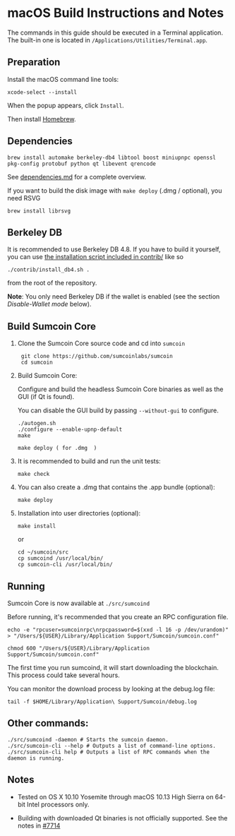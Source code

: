 macOS Build Instructions and Notes
====================================
The commands in this guide should be executed in a Terminal application.
The built-in one is located in `/Applications/Utilities/Terminal.app`.

Preparation
-----------
Install the macOS command line tools:

`xcode-select --install`

When the popup appears, click `Install`.

Then install [Homebrew](https://brew.sh).

Dependencies
----------------------

    brew install automake berkeley-db4 libtool boost miniupnpc openssl pkg-config protobuf python qt libevent qrencode

See [dependencies.md](dependencies.md) for a complete overview.

If you want to build the disk image with `make deploy` (.dmg / optional), you need RSVG

    brew install librsvg

Berkeley DB
-----------
It is recommended to use Berkeley DB 4.8. If you have to build it yourself,
you can use [the installation script included in contrib/](/contrib/install_db4.sh)
like so

```shell
./contrib/install_db4.sh .
```

from the root of the repository.

**Note**: You only need Berkeley DB if the wallet is enabled (see the section *Disable-Wallet mode* below).

Build Sumcoin Core
------------------------

1. Clone the Sumcoin Core source code and cd into `sumcoin`

        git clone https://github.com/sumcoinlabs/sumcoin
        cd sumcoin

2.  Build Sumcoin Core:

    Configure and build the headless Sumcoin Core binaries as well as the GUI (if Qt is found).

    You can disable the GUI build by passing `--without-gui` to configure.

        ./autogen.sh
        ./configure --enable-upnp-default
        make
        
        make deploy ( for .dmg  )

3.  It is recommended to build and run the unit tests:

        make check

4.  You can also create a .dmg that contains the .app bundle (optional):

        make deploy

5.  Installation into user directories (optional):

        make install

    or

        cd ~/sumcoin/src
        cp sumcoind /usr/local/bin/
        cp sumcoin-cli /usr/local/bin/

Running
-------

Sumcoin Core is now available at `./src/sumcoind`

Before running, it's recommended that you create an RPC configuration file.

    echo -e "rpcuser=sumcoinrpc\nrpcpassword=$(xxd -l 16 -p /dev/urandom)" > "/Users/${USER}/Library/Application Support/Sumcoin/sumcoin.conf"

    chmod 600 "/Users/${USER}/Library/Application Support/Sumcoin/sumcoin.conf"

The first time you run sumcoind, it will start downloading the blockchain. This process could take several hours.

You can monitor the download process by looking at the debug.log file:

    tail -f $HOME/Library/Application\ Support/Sumcoin/debug.log

Other commands:
-------

    ./src/sumcoind -daemon # Starts the sumcoin daemon.
    ./src/sumcoin-cli --help # Outputs a list of command-line options.
    ./src/sumcoin-cli help # Outputs a list of RPC commands when the daemon is running.

Notes
-----

* Tested on OS X 10.10 Yosemite through macOS 10.13 High Sierra on 64-bit Intel processors only.

* Building with downloaded Qt binaries is not officially supported. See the notes in [#7714](https://github.com/bitcoin/bitcoin/issues/7714)
